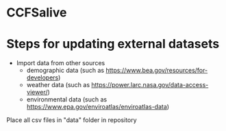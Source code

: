 # CCFSalive
# Steps for updating external datasets


- Import data from other sources
  - demographic data (such as https://www.bea.gov/resources/for-developers)
  - weather data (such as https://power.larc.nasa.gov/data-access-viewer/)
  - environmental data (such as https://www.epa.gov/enviroatlas/enviroatlas-data)
  
Place all csv files in "data" folder in repository